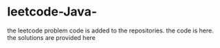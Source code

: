 # leetcode-Java-
the leetcode problem code is added to the repositories.
the code is here.
the solutions are provided here


















































































